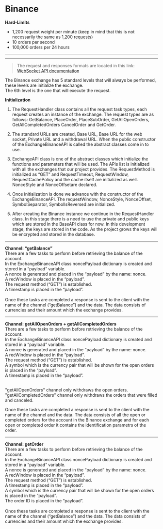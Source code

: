 <!--Heading-->

# **Binance**

**Hard-Limits**

* 1,200 request weight per minute (keep in mind that this is not necessarily the same as 1,200 requests)
* 10 orders per second
* 100,000 orders per 24 hours

---
---
>The request and responses formats are located in this link: 
    [WebSocket API documentation](https://github.com/anna-shl/test/blob/master/tmp.md) 

The Binance exchange has 5 standard levels that will always be performed, these levels are initialize the exchange.
<br>
The 6th level is the one that will execute the request.

**Initialization**
<br>
1. The RequestHandler class contains all the request task types, each request creates an instance of the exchange. The request types are as follows: GetBalance, PlaceOrder, PlaceSubOrder, GetAllOpenOrders, GetAllCompletedOrders CancelOrder and GetOrder.

2.	The standard URLs are created, Base URL, Base URL for the web socket, Private URL and a withdrawal URL.
When the public constructor of the ExchangeBinanceAPI is called the abstract classes come in to use.
3.	ExchangeAPI class is one of the abstract classes which initialize the functions and parameters that will be used. 
The APIs list is initialized with all the exchanges that our project provides.
The RequestMethod is initialized as “GET” and RequestTimeout, RequestWindow, RequestCachePolicy and the cache itself are initialized as well.
NonceStyle and NonceOffsetare declared.

4.	Once initialization is done we advance with the constructor of the ExchangeBinanceAPI.
The requestWindow, NonceStyle, NonceOffset, SymbolSeparator, SymbolIsReversed are initialized.

5.	After creating the Binance instance we continue in the RequestHandler class.
In this stage there is a need to use the private and public keys which are stored in the BaseAPI class for now. In this development stage, the keys are stored in the code. As the project grows the keys will be encrypted and stored in the database.
___
**Channel: “getBalance”**
<br>There are a few tasks to perform before retrieving the balance of the account. <br>
In the ExchangeBinanceAPI class noncePayload dictionary is created and stored in a “payload” variable.<br>
A nonce is generated and placed in the “payload” by the name: nonce.<br>
A recWindow is placed in the “payload”.<br>
The request method (“GET”) is established. <br>
A timestamp is placed in the “payload”.<br><br>
Once these tasks are completed a response is sent to the client with the name of the channel (“getBalance”) and the data. The data consists of currencies and their amount which the exchange provides.<br>
___
**Channel: getAllOpenOrders + getAllCompletedOrders**
<br>There are a few tasks to perform before retrieving the balance of the account. <br>
In the ExchangeBinanceAPI class noncePayload dictionary is created and stored in a “payload” variable.<br>
A nonce is generated and placed in the “payload” by the name: nonce.<br>
A recWindow is placed in the “payload”.<br>
The request method (“GET”) is established. <br>
A symbol which is the currency pair that will be shown for the open orders is placed in the “payload”.<br>
A timestamp is placed in the “payload”.<br><br>

"getAllOpenOrders" channel only withdraws the open orders.<br>
"getAllCompletedOrders" channel only withdraws the orders that were filled and canceled.

Once these tasks are completed a response is sent to the client with the name of the channel and the data. The data consists of all the open or completed orders for the account in the Binance exchange and for each open or completed order it contains the identification parametrs of the order.
___
**Channel: getOrder**
<br>There are a few tasks to perform before retrieving the balance of the account. <br>
In the ExchangeBinanceAPI class noncePayload dictionary is created and stored in a “payload” variable.<br>
A nonce is generated and placed in the “payload” by the name: nonce.<br>
A recWindow is placed in the “payload”.<br>
The request method (“GET”) is established. <br>
A timestamp is placed in the “payload”.<br>
A symbol which is the currency pair that will be shown for the open orders is placed in the “payload”.<br>
The order ID is placed in the “payload”.<br>
<br>
Once these tasks are completed a response is sent to the client with the name of the channel (“getBalance”) and the data. The data consists of currencies and their amount which the exchange provides.<br>